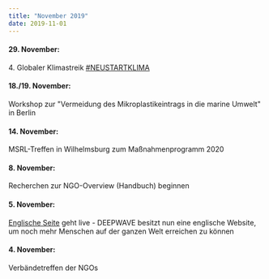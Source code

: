 ```yaml
---
title: "November 2019"
date: 2019-11-01
---
```


#### **29\. November:**

4\. Globaler Klimastreik [#NEUSTARTKLIMA](https://www.deepwave.org/klimastreik-am-29-november-neustartklima/) 

#### **18./19. November:**

Workshop zur "Vermeidung des Mikroplastikeintrags in die marine Umwelt" in Berlin

#### **14\. November:**

MSRL-Treffen in Wilhelmsburg zum Maßnahmenprogramm 2020

#### **8\. November:**

Recherchen zur NGO-Overview (Handbuch) beginnen

#### **5\. November:**

[Englische Seite](https://www.deepwave.org/?lang=en) geht live - DEEPWAVE besitzt nun eine englische Website, um noch mehr Menschen auf der ganzen Welt erreichen zu können

#### **4\. November:**

Verbändetreffen der NGOs
